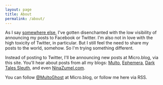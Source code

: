 ```yaml
---
layout: page
title: About
permalink: /about/
---
```


As I say [somewhere else](https://multoghost.wordpress.com/2022/10/29/trying-a-new-syndication-strategy-on-micro-blog/), I've gotten disenchanted with the low visibility of announcing my posts to Facebook or Twitter. I'm also not in love with the high toxicity of Twitter, in particular. But I still feel the need to share my posts to the world, somehow. So I'm trying something different.

Instead of posting to Twitter, I'll be announcing new posts at Micro.blog, via this site. You'll hear about posts from all my blogs:
[Multo](https://multoghost.wordpress.com), [Ephemera](https://exiw.wordpress.com), [Dark Tales Sleuth](https://darktalessleuth.wordpress.com), 
and even [NinaZumel.com](ninazumel.com).

You can follow [@MultoGhost](https://micro.blog/MultoGhost) at Micro.blog, or follow me here via RSS.



